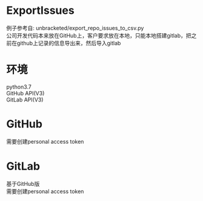 # ExportIssues
例子参考自: unbracketed/export_repo_issues_to_csv.py  
公司开发代码本来放在GitHub上，客户要求放在本地，只能本地搭建gitlab，把之前在github上记录的信息导出来，然后导入gitlab   

# 环境
python3.7   
GitHub API(V3)   
GitLab API(V3)   

# GitHub
需要创建personal access token  

# GitLab
基于GitHub版   
需要创建personal access token   